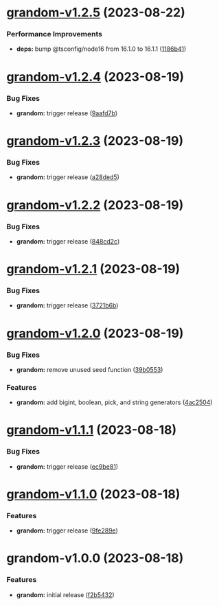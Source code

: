 # [grandom-v1.2.5](https://github.com/grandom-library/grandom-js/compare/grandom-v1.2.4...grandom-v1.2.5) (2023-08-22)


### Performance Improvements

* **deps:** bump @tsconfig/node16 from 16.1.0 to 16.1.1 ([1186b41](https://github.com/grandom-library/grandom-js/commit/1186b418ac99f5333eb25f5b50164b2c863061bc))

# [grandom-v1.2.4](https://github.com/grandom-library/grandom-js/compare/grandom-v1.2.3...grandom-v1.2.4) (2023-08-19)


### Bug Fixes

* **grandom:** trigger release ([9aafd7b](https://github.com/grandom-library/grandom-js/commit/9aafd7b622fcd596f8a43db40b498e3814866f37))

# [grandom-v1.2.3](https://github.com/grandom-library/grandom-js/compare/grandom-v1.2.2...grandom-v1.2.3) (2023-08-19)


### Bug Fixes

* **grandom:** trigger release ([a28ded5](https://github.com/grandom-library/grandom-js/commit/a28ded5838470ee6dc5428ae005433bbd0f4e989))

# [grandom-v1.2.2](https://github.com/grandom-library/grandom-js/compare/grandom-v1.2.1...grandom-v1.2.2) (2023-08-19)


### Bug Fixes

* **grandom:** trigger release ([848cd2c](https://github.com/grandom-library/grandom-js/commit/848cd2c5661ab636bf149e1d60482607bc3016af))

# [grandom-v1.2.1](https://github.com/grandom-library/grandom-js/compare/grandom-v1.2.0...grandom-v1.2.1) (2023-08-19)


### Bug Fixes

* **grandom:** trigger release ([3721b6b](https://github.com/grandom-library/grandom-js/commit/3721b6b376ad89b67123e5c7a6642adddeb550f0))

# [grandom-v1.2.0](https://github.com/grandom-library/grandom-js/compare/grandom-v1.1.1...grandom-v1.2.0) (2023-08-19)


### Bug Fixes

* **grandom:** remove unused seed function ([39b0553](https://github.com/grandom-library/grandom-js/commit/39b0553c509ebcdeb704c0a16901e536504e9e2d))


### Features

* **grandom:** add bigint, boolean, pick, and string generators ([4ac2504](https://github.com/grandom-library/grandom-js/commit/4ac25042b1018351934a21ad8899a009137a30f3))

# [grandom-v1.1.1](https://github.com/grandom-library/grandom-js/compare/grandom-v1.1.0...grandom-v1.1.1) (2023-08-18)


### Bug Fixes

* **grandom:** trigger release ([ec9be81](https://github.com/grandom-library/grandom-js/commit/ec9be819cf55b4e6b09eca3de79575665f2d7115))

# [grandom-v1.1.0](https://github.com/grandom-library/grandom-js/compare/grandom-v1.0.0...grandom-v1.1.0) (2023-08-18)


### Features

* **grandom:** trigger release ([9fe289e](https://github.com/grandom-library/grandom-js/commit/9fe289ec80fca077d58374264cc727aebc8d7ca8))

# grandom-v1.0.0 (2023-08-18)


### Features

* **grandom:** initial release ([f2b5432](https://github.com/grandom-library/grandom-js/commit/f2b5432d9c26903953c28bb7c6f7ce235cf887e3))
